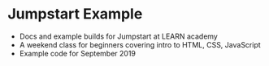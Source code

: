 # Jumpstart Example
* Docs and example builds for Jumpstart at LEARN academy
* A weekend class for beginners covering intro to HTML, CSS, JavaScript
* Example code for September 2019
